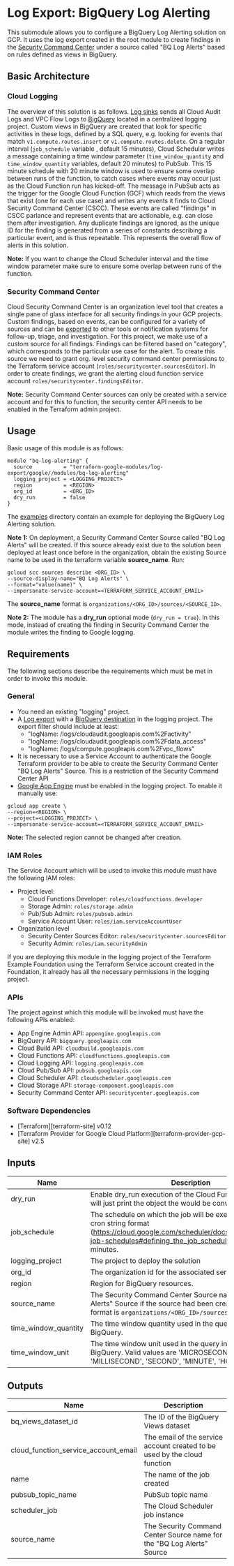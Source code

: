 # Log Export: BigQuery Log Alerting

This submodule allows you to configure a BigQuery Log Alerting solution on GCP. It uses the log export created in the root module to create findings in the [Security Command Center](https://cloud.google.com/security-command-center) under a source called "BQ Log Alerts" based on rules defined as views in BigQuery.

## Basic Architecture

### Cloud Logging

The overview of this solution is as follows. [Log sinks](https://github.com/terraform-google-modules/terraform-google-log-export) sends all Cloud Audit Logs and VPC Flow Logs to [BigQuery](https://github.com/terraform-google-modules/terraform-google-log-export/tree/master/modules/bigquery) located in a centralized logging project.
Custom views in BigQuery are created that look for specific activities in these logs, defined by a SQL query, e.g. looking for events that match `v1.compute.routes.insert` or `v1.compute.routes.delete`.
On a regular interval (`job_schedule` variable , default 15 minutes), Cloud Scheduler writes a message containing a time window parameter (`time_window_quantity` and `time_window_quantity` variables, default 20 minutes) to PubSub.
This 15 minute schedule with 20 minute window is used to ensure some overlap between runs of the function, to catch cases where events may occur just as the Cloud Function run has kicked-off.
The message in PubSub acts as the trigger for the Google Cloud Function (GCF) which reads from the views that exist (one for each use case) and writes any events it finds to Cloud Security Command Center (CSCC).
These events are called "findings" in CSCC parlance and represent events that are actionable, e.g. can close them after investigation.
Any duplicate findings are ignored, as the unique ID for the finding is generated from a series of constants describing a particular event, and is thus repeatable.
This represents the overall flow of alerts in this solution.

**Note:** If you want to change the Cloud Scheduler interval and the time window parameter make sure to ensure some overlap between runs of the function.

### Security Command Center

Cloud Security Command Center is an organization level tool that creates a single pane of glass interface for all security findings in your GCP projects.
Custom findings, based on events, can be configured for a variety of sources and can be [exported](https://cloud.google.com/security-command-center/docs/how-to-notifications) to other tools or notification systems for follow-up, triage, and investigation.
For this project, we make use of a custom source for all findings.
Findings can be filtered based on "category", which corresponds to the particular use case for the alert.
To create this source we need to grant org. level security command center permissions to the Terraform service account (`roles/securitycenter.sourcesEditor`).
In order to create findings, we grant the alerting cloud function service account `roles/securitycenter.findingsEditor`.

**Note:** Security Command Center sources can only be created with a service account and
for this to function, the security center API needs to be enabled in the Terraform admin project.

## Usage

Basic usage of this module is as follows:

```hcl
module "bq-log-alerting" {
  source          = "terraform-google-modules/log-export/google//modules/bq-log-alerting"
  logging_project = <LOGGING_PROJECT>
  region          = <REGION>
  org_id          = <ORG_ID>
  dry_run         = false
}
```

The [examples](../../examples) directory contain an example for deploying the BigQuery Log Alerting solution.

**Note 1:** On deployment, a Security Command Center Source called "BQ Log Alerts" will be created. If this source already exist due to the solution been deployed at least once before in the organization, obtain the existing Source name to be used in the terraform variable **source_name**. Run:

```shell
gcloud scc sources describe <ORG_ID> \
--source-display-name="BQ Log Alerts" \
--format="value(name)" \
--impersonate-service-account=<TERRAFORM_SERVICE_ACCOUNT_EMAIL>
```

The **source_name** format is `organizations/<ORG_ID>/sources/<SOURCE_ID>`.

**Note 2:** The module has a **dry_run** optional mode (`dry_run = true`). In this mode, instead of creating the finding in Security Command Center the module writes the finding to Google logging.

## Requirements

The following sections describe the requirements which must be met in
order to invoke this module.

### General

* You need an existing "logging" project.
* A [Log export](https://github.com/terraform-google-modules/terraform-google-log-export) with a [BigQuery destination](https://github.com/terraform-google-modules/terraform-google-log-export/tree/master/modules/bigquery) in the logging project. The export filter should include at least:
  * "logName: /logs/cloudaudit.googleapis.com%2Factivity"
  * "logName: /logs/cloudaudit.googleapis.com%2Fdata_access"
  * "logName: /logs/compute.googleapis.com%2Fvpc_flows"
* It is necessary to use a Service Account to authenticate the Google Terraform provider to be able to create the Security Command Center "BQ Log Alerts" Source.
This is a restriction of the Security Command Center API
* [Google App Engine](https://cloud.google.com/appengine) must be enabled in the logging project. To enable it manually use:

```shell
gcloud app create \
--region=<REGION> \
--project=<LOGGING_PROJECT> \
--impersonate-service-account=<TERRAFORM_SERVICE_ACCOUNT_EMAIL>
```

**Note:** The selected region cannot be changed after creation.

### IAM Roles

The Service Account which will be used to invoke this module must have the following IAM roles:

* Project level:
  * Cloud Functions Developer: `roles/cloudfunctions.developer`
  * Storage Admin: `roles/storage.admin`
  * Pub/Sub Admin: `roles/pubsub.admin`
  * Service Account User: `roles/iam.serviceAccountUser`
* Organization level
  * Security Center Sources Editor: `roles/securitycenter.sourcesEditor`
  * Security Admin: `roles/iam.securityAdmin`

If you are deploying this module in the logging project of the Terraform Example Foundation using the Terraform Service account created in the Foundation, it already has all the necessary permissions in the logging project.

### APIs

The project against which this module will be invoked must have the
following APIs enabled:

* App Engine Admin API: `appengine.googleapis.com`
* BigQuery API: `bigquery.googleapis.com`
* Cloud Build API: `cloudbuild.googleapis.com`
* Cloud Functions API: `cloudfunctions.googleapis.com`
* Cloud Logging API: `logging.googleapis.com`
* Cloud Pub/Sub API: `pubsub.googleapis.com`
* Cloud Scheduler API: `cloudscheduler.googleapis.com`
* Cloud Storage API: `storage-component.googleapis.com`
* Security Command Center API: `securitycenter.googleapis.com`

### Software Dependencies

* [Terraform][terraform-site] v0.12
* [Terraform Provider for Google Cloud Platform][terraform-provider-gcp-site] v2.5

<!-- BEGINNING OF PRE-COMMIT-TERRAFORM DOCS HOOK -->
## Inputs

| Name | Description | Type | Default | Required |
|------|-------------|:----:|:-----:|:-----:|
| dry\_run | Enable dry_run execution of the Cloud Function. If is true it will just print the object the would be converted as a finding | bool | `"false"` | no |
| job\_schedule | The schedule on which the job will be executed in the unix-cron string format (https://cloud.google.com/scheduler/docs/configuring/cron-job-schedules#defining_the_job_schedule). Defaults to 15 minutes. | string | `"*/15 * * * *"` | no |
| logging\_project | The project to deploy the solution | string | n/a | yes |
| org\_id | The organization id for the associated services | string | n/a | yes |
| region | Region for BigQuery resources. | string | n/a | yes |
| source\_name | The Security Command Center Source name for the "BQ Log Alerts" Source if the source had been created before. The format is `organizations/<ORG_ID>/sources/<SOURCE_ID>` | string | `""` | no |
| time\_window\_quantity | The time window quantity used in the query in the view in BigQuery. | string | `"20"` | no |
| time\_window\_unit | The time window unit used in the query in the view in BigQuery. Valid values are 'MICROSECOND', 'MILLISECOND', 'SECOND', 'MINUTE', 'HOUR' | string | `"MINUTE"` | no |

## Outputs

| Name | Description |
|------|-------------|
| bq\_views\_dataset\_id | The ID of the BigQuery Views dataset |
| cloud\_function\_service\_account\_email | The email of the service account created to be used by the cloud function |
| name | The name of the job created |
| pubsub\_topic\_name | PubSub topic name |
| scheduler\_job | The Cloud Scheduler job instance |
| source\_name | The Security Command Center Source name for the "BQ Log Alerts" Source |

<!-- END OF PRE-COMMIT-TERRAFORM DOCS HOOK -->
